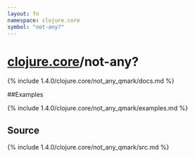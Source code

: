 ```yaml
---
layout: fn
namespace: clojure.core
symbol: "not-any?"
---
```


# [clojure.core](../)/not-any?

{% include 1.4.0/clojure.core/not_any_qmark/docs.md %}

##Examples

{% include 1.4.0/clojure.core/not_any_qmark/examples.md %}
## Source
{% include 1.4.0/clojure.core/not_any_qmark/src.md %}

